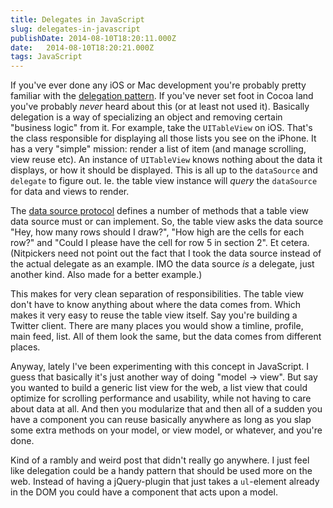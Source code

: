 ```yaml
---
title: Delegates in JavaScript
slug: delegates-in-javascript
publishDate: 2014-08-10T18:20:11.000Z
date:   2014-08-10T18:20:21.000Z
tags: JavaScript
---
```


If you've ever done any iOS or Mac development you're probably pretty familiar with the [delegation pattern](http://en.wikipedia.org/wiki/Delegation_pattern). If you've never set foot in Cocoa land you've probably _never_ heard about this (or at least not used it). Basically delegation is a way of specializing an object and removing certain "business logic" from it. For example, take the `UITableView` on iOS. That's the class responsible for displaying all those lists you see on the iPhone. It has a very "simple" mission: render a list of item (and manage scrolling, view reuse etc). An instance of `UITableView` knows nothing about the data it displays, or how it should be displayed. This is all up to the `dataSource` and `delegate` to figure out. Ie. the table view instance will _query_ the `dataSource` for data and views to render.

The [data source protocol](https://developer.apple.com/library/ios/documentation/uikit/reference/UITableViewDataSource_Protocol/Reference/Reference.html) defines a number of methods that a table view data source must or can implement. So, the table view asks the data source "Hey, how many rows should I draw?", "How high are the cells for each row?" and "Could I please have the cell for row 5 in section 2". Et cetera. (Nitpickers need not point out the fact that I took the data source instead of the actual delegate as an example. IMO the data source _is_ a delegate, just another kind. Also made for a better example.)

This makes for very clean separation of responsibilities. The table view don't have to know anything about where the data comes from. Which makes it very easy to reuse the table view itself. Say you're building a Twitter client. There are many places you would show a timline, profile, main feed, list. All of them look the same, but the data comes from different places.

Anyway, lately I've been experimenting with this concept in JavaScript. I guess that basically it's just another way of doing "model -> view". But say you wanted to build a generic list view for the web, a list view that could optimize for scrolling performance and usability, while not having to care about data at all. And then you modularize that and then all of a sudden you have a component you can reuse basically anywhere as long as you slap some extra methods on your model, or view model, or whatever, and you're done.

Kind of a rambly and weird post that didn't really go anywhere. I just feel like delegation could be a handy pattern that should be used more on the web. Instead of having a jQuery-plugin that just takes a `ul`-element already in the DOM you could have a component that acts upon a model.
